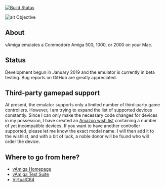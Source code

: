 [![Build Status](https://travis-ci.org/dirkwhoffmann/vAmiga.svg?branch=master)](https://travis-ci.org/dirkwhoffmann/vAmiga)

![alt Objective](http://www.dirkwhoffmann.de/software/images/banner-va.jpg)

## About

vAmiga emulates a Commodore Amiga 500, 1000, or 2000 on your Mac.

## Status

Development begun in January 2019 and the emulator is currently in beta testing. Bug reports on GitHub are greatly appreciated.
   
## Third-party gamepad support

At present, the emulator supports only a limited number of third-party game controllers. However, I am trying to expand the list of supported devices constantly. Since I can only make the necessary code changes for devices in my possession, I have created an [Amazon wish list](https://www.amazon.de/hz/wishlist/ls/35K6X4B0FIEOF?ref_=wl_share) containing a number of yet incompatible devices. If you want to have another controller supported, please let me know the exact model name. I will then add it to the wishlist, and with a bit of luck, a noble donor will be found who will order the device. 
   

## Where to go from here?

- [vAmiga Homepage](http://www.dirkwhoffmann.de/software/vamiga.html)
- [vAmiga Test Suite](https://github.com/dirkwhoffmann/vAmigaTS)
- [VirtualC64](https://github.com/dirkwhoffmann/VirtualC64)
